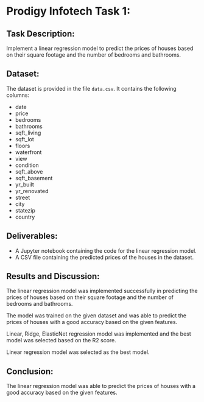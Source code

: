 # Prodigy Infotech Task 1:

## Task Description:

Implement a linear regression model to predict the prices of houses based on their square footage and the number of bedrooms and bathrooms.

## Dataset:

The dataset is provided in the file `data.csv`. It contains the following columns:

- date
- price
- bedrooms
- bathrooms
- sqft_living
- sqft_lot
- floors
- waterfront
- view
- condition
- sqft_above
- sqft_basement
- yr_built
- yr_renovated
- street
- city
- statezip
- country

## Deliverables:

- A Jupyter notebook containing the code for the linear regression model.
- A CSV file containing the predicted prices of the houses in the dataset.

## Results and Discussion:

The linear regression model was implemented successfully in predicting the prices of houses based on their square footage and the number of bedrooms and bathrooms.

The model was trained on the given dataset and was able to predict the prices of houses with a good accuracy based on the given features.

Linear, Ridge, ElasticNet regression model was implemented and the best model was selected based on the R2 score.

Linear regression model was selected as the best model.

## Conclusion:

The linear regression model was able to predict the prices of houses with a good accuracy based on the given features.
